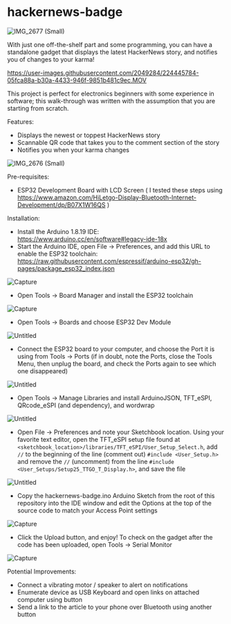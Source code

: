 # hackernews-badge

![IMG_2677 (Small)](https://user-images.githubusercontent.com/2049284/224446330-af63d740-84ce-49f4-be5b-74564d4e1c9e.png)

With just one off-the-shelf part and some programming, you can have a standalone gadget that displays the latest HackerNews story, and notifies you of changes to your karma!

https://user-images.githubusercontent.com/2049284/224445784-05fca88a-b30a-4433-946f-9851b481c9ec.MOV

This project is perfect for electronics beginners with some experience in software; this walk-through was written with the assumption that you are starting from scratch.

Features: 
- Displays the newest or toppest HackerNews story
- Scannable QR code that takes you to the comment section of the story
- Notifies you when your karma changes

![IMG_2676 (Small)](https://user-images.githubusercontent.com/2049284/224446385-f626e094-f939-4d77-b4bd-ac511933d8d0.png)

Pre-requisites:
- ESP32 Development Board with LCD Screen ( I tested these steps using https://www.amazon.com/HiLetgo-Display-Bluetooth-Internet-Development/dp/B07X1W16QS )

Installation:
- Install the Arduino 1.8.19 IDE: https://www.arduino.cc/en/software#legacy-ide-18x
- Start the Arduino IDE, open File -> Preferences, and add this URL to enable the ESP32 toolchain: https://raw.githubusercontent.com/espressif/arduino-esp32/gh-pages/package_esp32_index.json

![Capture](https://user-images.githubusercontent.com/2049284/224449066-8c2c4e1d-d168-4ded-bb41-326c49a603e2.PNG)

- Open Tools -> Board Manager and install the ESP32 toolchain

![Capture](https://user-images.githubusercontent.com/2049284/224449369-8af38650-f677-4bfb-9611-d913aca25824.PNG)

- Open Tools -> Boards and choose ESP32 Dev Module

![Untitled](https://user-images.githubusercontent.com/2049284/224452102-f1253e1a-b841-4ffa-a499-ce4b85d4e3d2.png)

- Connect the ESP32 board to your computer, and choose the Port it is using from Tools -> Ports (if in doubt, note the Ports, close the Tools Menu, then unplug the board, and check the Ports again to see which one disappeared)

![Untitled](https://user-images.githubusercontent.com/2049284/224452216-5a6c96f7-ce43-4d8a-ba2b-3be3c7784299.png)

- Open Tools -> Manage Libraries and install ArduinoJSON, TFT_eSPI, QRcode_eSPI (and dependency), and wordwrap

![Untitled](https://user-images.githubusercontent.com/2049284/224450706-7328fa40-18a3-4a7d-9a73-5cdc8b3038c9.png)

- Open File -> Preferences and note your Sketchbook location. Using your favorite text editor, open the TFT_eSPI setup file found at `<sketchbook_location>/libraries/TFT_eSPI/User_Setup_Select.h`, add `//` to the beginning of the line (comment out) `#include <User_Setup.h>` and remove the `//` (uncomment) from the line `#include <User_Setups/Setup25_TTGO_T_Display.h>`, and save the file

![Untitled](https://user-images.githubusercontent.com/2049284/224458325-f04c1f52-9802-4572-9a28-6077206705de.png)

- Copy the hackernews-badge.ino Arduino Sketch from the root of this repository into the IDE window and edit the Options at the top of the source code to match your Access Point settings

![Capture](https://user-images.githubusercontent.com/2049284/224452356-b659c364-9a02-4e1e-9ec9-2b8005c2ccd1.PNG)

- Click the Upload button, and enjoy! To check on the gadget after the code has been uploaded, open Tools -> Serial Monitor

![Capture](https://user-images.githubusercontent.com/2049284/224451816-bc6e901a-72fd-4745-b839-da2a272be285.PNG)

Potential Improvements:
- Connect a vibrating motor / speaker to alert on notifications
- Enumerate device as USB Keyboard and open links on attached computer using button
- Send a link to the article to your phone over Bluetooth using another button
